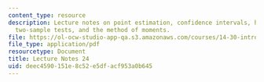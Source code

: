 ```yaml
---
content_type: resource
description: Lecture notes on point estimation, confidence intervals, hypothesis testing,
  two-sample tests, and the method of moments.
file: https://ol-ocw-studio-app-qa.s3.amazonaws.com/courses/14-30-introduction-to-statistical-methods-in-economics-spring-2009/deec4590151e8c52e5dfacf953a0b645_MIT14_30s09_lec24.pdf
file_type: application/pdf
resourcetype: Document
title: Lecture Notes 24
uid: deec4590-151e-8c52-e5df-acf953a0b645
---
```


